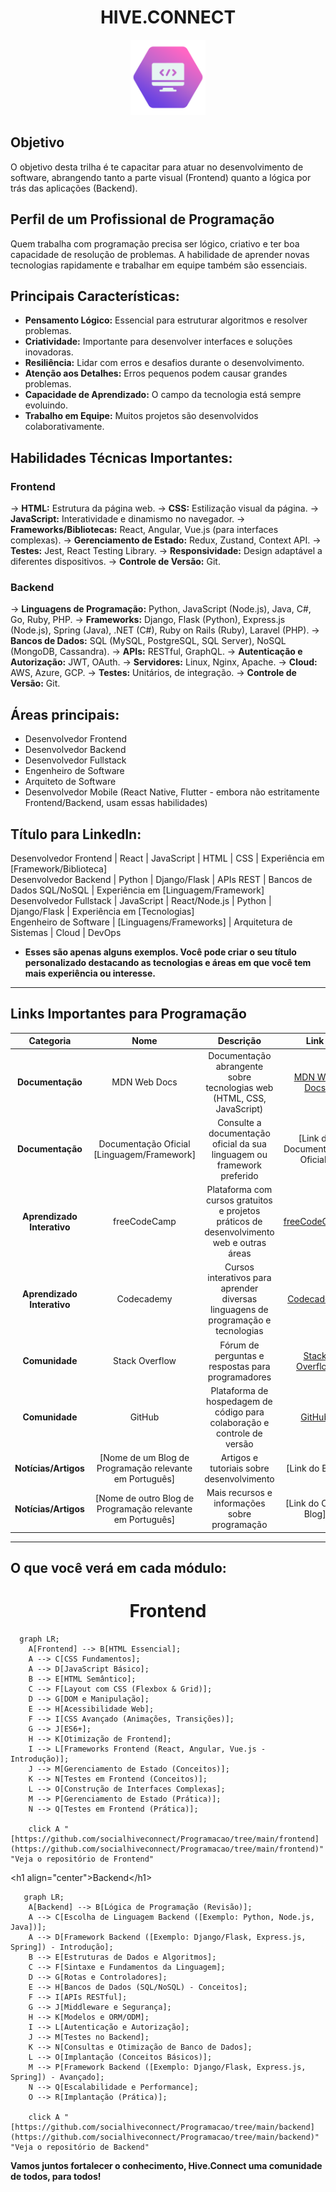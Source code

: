 <h1 align="center">HIVE.CONNECT</h1>
<div align="center">
  <img src="dev.png" alt="Git" width="120px" />
</div>


## Objetivo
 O objetivo desta trilha é te capacitar para atuar no desenvolvimento de software, abrangendo tanto a parte visual (Frontend) quanto a lógica por trás das aplicações (Backend).

## Perfil de um Profissional de Programação
Quem trabalha com programação precisa ser lógico, criativo e ter boa capacidade de resolução de problemas. A habilidade de aprender novas tecnologias rapidamente e trabalhar em equipe também são essenciais.

 ## Principais Características:

- **Pensamento Lógico:** Essencial para estruturar algoritmos e resolver problemas.
- **Criatividade:** Importante para desenvolver interfaces e soluções inovadoras.
- **Resiliência:** Lidar com erros e desafios durante o desenvolvimento.
- **Atenção aos Detalhes:** Erros pequenos podem causar grandes problemas.
- **Capacidade de Aprendizado:** O campo da tecnologia está sempre evoluindo.
- **Trabalho em Equipe:** Muitos projetos são desenvolvidos colaborativamente.

## Habilidades Técnicas Importantes:

### Frontend
→ **HTML:** Estrutura da página web.
→ **CSS:** Estilização visual da página.
→ **JavaScript:** Interatividade e dinamismo no navegador.
→ **Frameworks/Bibliotecas:** React, Angular, Vue.js (para interfaces complexas).
→ **Gerenciamento de Estado:** Redux, Zustand, Context API.
→ **Testes:** Jest, React Testing Library.
→ **Responsividade:** Design adaptável a diferentes dispositivos.
→ **Controle de Versão:** Git.

### Backend
→ **Linguagens de Programação:** Python, JavaScript (Node.js), Java, C#, Go, Ruby, PHP.
→ **Frameworks:** Django, Flask (Python), Express.js (Node.js), Spring (Java), .NET (C#), Ruby on Rails (Ruby), Laravel (PHP).
→ **Bancos de Dados:** SQL (MySQL, PostgreSQL, SQL Server), NoSQL (MongoDB, Cassandra).
→ **APIs:** RESTful, GraphQL.
→ **Autenticação e Autorização:** JWT, OAuth.
→ **Servidores:** Linux, Nginx, Apache.
→ **Cloud:** AWS, Azure, GCP.
→ **Testes:** Unitários, de integração.
→ **Controle de Versão:** Git.

## Áreas principais:
- Desenvolvedor Frontend
- Desenvolvedor Backend
- Desenvolvedor Fullstack
- Engenheiro de Software
- Arquiteto de Software
- Desenvolvedor Mobile (React Native, Flutter - embora não estritamente Frontend/Backend, usam essas habilidades)

## Título para LinkedIn:

Desenvolvedor Frontend | React | JavaScript | HTML | CSS | Experiência em [Framework/Biblioteca]
<br>
Desenvolvedor Backend | Python | Django/Flask | APIs REST | Bancos de Dados SQL/NoSQL | Experiência em [Linguagem/Framework]
<br>
Desenvolvedor Fullstack | JavaScript | React/Node.js | Python | Django/Flask | Experiência em [Tecnologias]
<br>
Engenheiro de Software | [Linguagens/Frameworks] | Arquitetura de Sistemas | Cloud | DevOps

- **Esses são apenas alguns exemplos. Você pode criar o seu título personalizado destacando as tecnologias e áreas em que você tem mais experiência ou interesse.**

---
## Links Importantes para Programação

| Categoria | Nome | Descrição | Link |
| :---: | :---: | :---: | :---: |
| **Documentação** | MDN Web Docs | Documentação abrangente sobre tecnologias web (HTML, CSS, JavaScript) | [MDN Web Docs](https://developer.mozilla.org/pt-BR/) |
| **Documentação** | Documentação Oficial [Linguagem/Framework] | Consulte a documentação oficial da sua linguagem ou framework preferido | [Link da Documentação Oficial] |
| **Aprendizado Interativo** | freeCodeCamp | Plataforma com cursos gratuitos e projetos práticos de desenvolvimento web e outras áreas | [freeCodeCamp](https://www.freecodecamp.org/) |
| **Aprendizado Interativo** | Codecademy | Cursos interativos para aprender diversas linguagens de programação e tecnologias | [Codecademy](https://www.codecademy.com/) |
| **Comunidade** | Stack Overflow | Fórum de perguntas e respostas para programadores | [Stack Overflow](https://stackoverflow.com/) |
| **Comunidade** | GitHub | Plataforma de hospedagem de código para colaboração e controle de versão | [GitHub](https://github.com/) |
| **Notícias/Artigos** | [Nome de um Blog de Programação relevante em Português] | Artigos e tutoriais sobre desenvolvimento | [Link do Blog] |
| **Notícias/Artigos** | [Nome de outro Blog de Programação relevante em Português] | Mais recursos e informações sobre programação | [Link do Outro Blog] |

---
## O que você verá em cada módulo:</h1>
<h1 align="center">Frontend</h1>

```mermaid
  graph LR;
    A[Frontend] --> B[HTML Essencial];
    A --> C[CSS Fundamentos];
    A --> D[JavaScript Básico];
    B --> E[HTML Semântico];
    C --> F[Layout com CSS (Flexbox & Grid)];
    D --> G[DOM e Manipulação];
    E --> H[Acessibilidade Web];
    F --> I[CSS Avançado (Animações, Transições)];
    G --> J[ES6+];
    H --> K[Otimização de Frontend];
    I --> L[Frameworks Frontend (React, Angular, Vue.js - Introdução)];
    J --> M[Gerenciamento de Estado (Conceitos)];
    K --> N[Testes em Frontend (Conceitos)];
    L --> O[Construção de Interfaces Complexas];
    M --> P[Gerenciamento de Estado (Prática)];
    N --> Q[Testes em Frontend (Prática)];

    click A "[https://github.com/socialhiveconnect/Programacao/tree/main/frontend](https://github.com/socialhiveconnect/Programacao/tree/main/frontend)" "Veja o repositório de Frontend"
```

&lt;h1 align="center">Backend&lt;/h1>
```mermaid
   graph LR;
    A[Backend] --> B[Lógica de Programação (Revisão)];
    A --> C[Escolha de Linguagem Backend ([Exemplo: Python, Node.js, Java])];
    A --> D[Framework Backend ([Exemplo: Django/Flask, Express.js, Spring]) - Introdução];
    B --> E[Estruturas de Dados e Algoritmos];
    C --> F[Sintaxe e Fundamentos da Linguagem];
    D --> G[Rotas e Controladores];
    E --> H[Bancos de Dados (SQL/NoSQL) - Conceitos];
    F --> I[APIs RESTful];
    G --> J[Middleware e Segurança];
    H --> K[Modelos e ORM/ODM];
    I --> L[Autenticação e Autorização];
    J --> M[Testes no Backend];
    K --> N[Consultas e Otimização de Banco de Dados];
    L --> O[Implantação (Conceitos Básicos)];
    M --> P[Framework Backend ([Exemplo: Django/Flask, Express.js, Spring]) - Avançado];
    N --> Q[Escalabilidade e Performance];
    O --> R[Implantação (Prática)];

    click A "[https://github.com/socialhiveconnect/Programacao/tree/main/backend](https://github.com/socialhiveconnect/Programacao/tree/main/backend)" "Veja o repositório de Backend"
 ```
   
**Vamos juntos fortalecer o conhecimento, Hive.Connect uma comunidade de todos, para todos!**  
